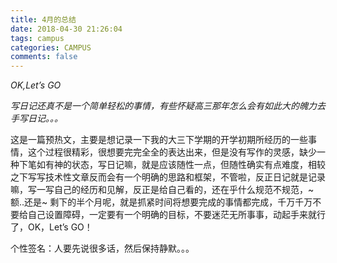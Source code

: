 ```yaml
---
title: 4月的总结
date: 2018-04-30 21:26:04
tags: campus
categories: CAMPUS
comments: false
---
```


_OK,Let’s GO_

<!--more-->

_写日记还真不是一个简单轻松的事情，有些怀疑高三那年怎么会有如此大的魄力去手写日记。。。_

这是一篇预热文，主要是想记录一下我的大三下学期的开学初期所经历的一些事情，这个过程很精彩，很想要完完全全的表达出来，但是没有写作的灵感，缺少一种下笔如有神的状态，写日记嘛，就是应该随性一点，但随性确实有点难度，相较之下写写技术性文章反而会有一个明确的思路和框架，不管啦，反正日记就是记录嘛，写一写自己的经历和见解，反正是给自己看的，还在乎什么规范不规范，~额..还是~ 剩下的半个月呢，就是抓紧时间将想要完成的事情都完成，千万千万不要给自己设置障碍，一定要有一个明确的目标，不要迷茫无所事事，动起手来就行了，OK，Let’s GO！

个性签名：人要先说很多话，然后保持静默。。。


